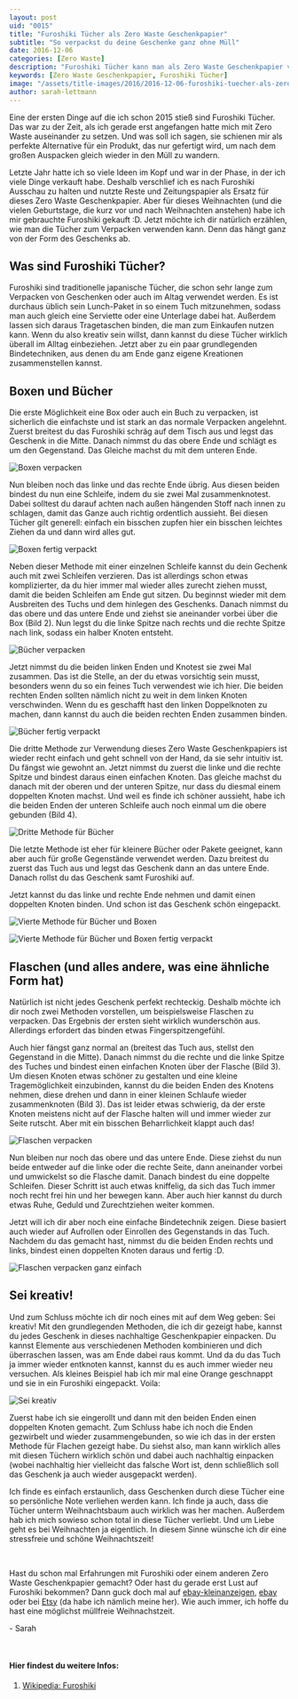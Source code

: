 ```yaml
---
layout: post
uid: "0015"
title: "Furoshiki Tücher als Zero Waste Geschenkpapier"
subtitle: "So verpackst du deine Geschenke ganz ohne Müll"
date: 2016-12-06
categories: [Zero Waste]
description: "Furoshiki Tücher kann man als Zero Waste Geschenkpapier verwenden. Sie sehen wunderschön aus und verleihen den Geschenken eine persönliche Note."
keywords: [Zero Waste Geschenkpapier, Furoshiki Tücher]
image: "/assets/title-images/2016/2016-12-06-furoshiki-tuecher-als-zero-waste-geschenkpapier.jpg"
author: sarah-lettmann
---
```

Eine der ersten Dinge auf die ich schon 2015 stieß sind Furoshiki Tücher. Das war zu der Zeit, als ich gerade erst angefangen hatte mich mit Zero Waste auseinander zu setzen. Und was soll ich sagen, sie schienen mir als perfekte Alternative für ein Produkt, das nur gefertigt wird, um nach dem großen Auspacken gleich wieder in den Müll zu wandern.

Letzte Jahr hatte ich so viele Ideen im Kopf und war in der Phase, in der ich viele Dinge verkauft habe. Deshalb verschlief ich es nach Furoshiki Ausschau zu halten und nutzte Reste und Zeitungspapier als Ersatz für dieses Zero Waste Geschenkpapier. Aber für dieses Weihnachten (und die vielen Geburtstage, die kurz vor und nach Weihnachten anstehen) habe ich mir gebrauchte Furoshiki gekauft :D. Jetzt möchte ich dir natürlich erzählen, wie man die Tücher zum Verpacken verwenden kann. Denn das hängt ganz von der Form des Geschenks ab.

## Was sind Furoshiki Tücher?
Furoshiki sind traditionelle japanische Tücher, die schon sehr lange zum Verpacken von Geschenken oder auch im Altag verwendet werden. Es ist durchaus üblich sein Lunch-Paket in so einem Tuch mitzunehmen, sodass man auch gleich eine Serviette oder eine Unterlage dabei hat. Außerdem lassen sich daraus Tragetaschen binden, die man zum Einkaufen nutzen kann. Wenn du also kreativ sein willst, dann kannst du diese Tücher wirklich überall im Alltag einbeziehen. Jetzt aber zu ein paar grundlegenden Bindetechniken, aus denen du am Ende ganz eigene Kreationen zusammenstellen kannst.

## Boxen und Bücher
Die erste Möglichkeit eine Box oder auch ein Buch zu verpacken, ist sicherlich die einfachste und ist stark an das normale Verpacken angelehnt. Zuerst breitest du das Furoshiki schräg auf dem Tisch aus und legst das Geschenk in die Mitte. Danach nimmst du das obere Ende und schlägt es um den Gegenstand. Das Gleiche machst du mit dem unteren Ende.

![Boxen verpacken](/assets/inpost-images/2016/2016-12-06-furoshiki-boxen-einpacken.jpg "© {{ site.title }}")

Nun bleiben noch das linke und das rechte Ende übrig. Aus diesen beiden bindest du nun eine Schleife, indem du sie zwei Mal zusammenknotest. Dabei solltest du darauf achten nach außen hängenden Stoff nach innen zu schlagen, damit das Ganze auch richtig ordentlich aussieht. Bei diesen Tücher gilt generell: einfach ein bisschen zupfen hier ein bisschen leichtes Ziehen da und dann wird alles gut.

![Boxen fertig verpackt](/assets/inpost-images/2016/2016-12-06-furoshiki-boxen-einpacken-fertig-verpackt.jpg "© {{ site.title }}")

Neben dieser Methode mit einer einzelnen Schleife kannst du dein Gechenk auch mit zwei Schleifen verzieren. Das ist allerdings schon etwas komplizierter, da du hier immer mal wieder alles zurecht ziehen musst, damit die beiden Schleifen am Ende gut sitzen. Du beginnst wieder mit dem Ausbreiten des Tuchs und dem hinlegen des Geschenks. Danach nimmst du das obere und das untere Ende und ziehst sie aneinander vorbei über die Box (Bild 2). Nun legst du die linke Spitze nach rechts und die rechte Spitze nach link, sodass ein halber Knoten entsteht.

![Bücher verpacken](/assets/inpost-images/2016/2016-12-06-furoshiki-buecher-einpacken.jpg "© {{ site.title }}")

Jetzt nimmst du die beiden linken Enden und Knotest sie zwei Mal zusammen. Das ist die Stelle, an der du etwas vorsichtig sein musst, besonders wenn du so ein feines Tuch verwendest wie ich hier. Die beiden rechten Enden sollten nämlich nicht zu weit in dem linken Knoten verschwinden. Wenn du es geschafft hast den linken Doppelknoten zu machen, dann kannst du auch die beiden rechten Enden zusammen binden.

![Bücher fertig verpackt](/assets/inpost-images/2016/2016-12-06-furoshiki-buecher-einpacken-fertig-verpackt.jpg "© {{ site.title }}")

Die dritte Methode zur Verwendung dieses Zero Waste Geschenkpapiers ist wieder recht einfach und geht schnell von der Hand, da sie sehr intuitiv ist. Du fängst wie gewohnt an. Jetzt nimmst du zuerst die linke und die rechte Spitze und bindest daraus einen einfachen Knoten. Das gleiche machst du danach mit der oberen und der unteren Spitze, nur dass du diesmal einem doppelten Knoten machst. Und weil es finde ich schöner aussieht, habe ich die beiden Enden der unteren Schleife auch noch einmal um die obere gebunden (Bild 4).

![Dritte Methode für Bücher](/assets/inpost-images/2016/2016-12-06-furoshiki-methode-drei.jpg "© {{ site.title }}")

Die letzte Methode ist eher für kleinere Bücher oder Pakete geeignet, kann aber auch für große Gegenstände verwendet werden. Dazu breitest du zuerst das Tuch aus und legst das Geschenk dann an das untere Ende. Danach rollst du das Geschenk samt Furoshiki auf.

Jetzt kannst du das linke und rechte Ende nehmen und damit einen doppelten Knoten binden. Und schon ist das Geschenk schön eingepackt.

![Vierte Methode für Bücher und Boxen](/assets/inpost-images/2016/2016-12-06-furoshiki-methode-vier.jpg "© {{ site.title }}")

![Vierte Methode für Bücher und Boxen fertig verpackt](/assets/inpost-images/2016/2016-12-06-furoshiki-methode-vier-fertig-verpackt.jpg "© {{ site.title }}")

## Flaschen (und alles andere, was eine ähnliche Form hat)
Natürlich ist nicht jedes Geschenk perfekt rechteckig. Deshalb möchte ich dir noch zwei Methoden vorstellen, um beispielsweise Flaschen zu verpacken. Das Ergebnis der ersten sieht wirklich wunderschön aus. Allerdings erfordert das binden etwas Fingerspitzengefühl.

Auch hier fängst ganz normal an (breitest das Tuch aus, stellst den Gegenstand in die Mitte). Danach nimmst du die rechte und die linke Spitze des Tuches und bindest einen einfachen Knoten über der Flasche (Bild 3). Um diesen Knoten etwas schöner zu gestalten und eine kleine Tragemöglichkeit einzubinden, kannst du die beiden Enden des Knotens nehmen, diese drehen und dann in einer kleinen Schlaufe wieder zusammenknoten (Bild 3). Das ist leider etwas schwierig, da der erste Knoten meistens nicht auf der Flasche halten will und immer wieder zur Seite rutscht. Aber mit ein bisschen Beharrlichkeit klappt auch das!

![Flaschen verpacken](/assets/inpost-images/2016/2016-12-06-furoshiki-flaschen-verpacken.jpg "© {{ site.title }}")

Nun bleiben nur noch das obere und das untere Ende. Diese ziehst du nun beide entweder auf die linke oder die rechte Seite, dann aneinander vorbei und umwickelst so die Flasche damit. Danach bindest du eine doppelte Schleifen. Dieser Schritt ist auch etwas kniffelig, da sich das Tuch immer noch recht frei hin und her bewegen kann. Aber auch hier kannst du durch etwas Ruhe, Geduld und Zurechtziehen weiter kommen.

Jetzt will ich dir aber noch eine einfache Bindetechnik zeigen. Diese basiert auch wieder auf Aufrollen oder Einrollen des Gegenstands in das Tuch. Nachdem du das gemacht hast, nimmst du die beiden Enden rechts und links, bindest einen doppelten Knoten daraus und fertig :D.

![Flaschen verpacken ganz einfach](/assets/inpost-images/2016/2016-12-06-furoshiki-flaschen-einfach-verpacken.jpg "© {{ site.title }}")

## Sei kreativ!
Und zum Schluss möchte ich dir noch eines mit auf dem Weg geben: Sei kreativ! Mit den grundlegenden Methoden, die ich dir gezeigt habe, kannst du jedes Geschenk in dieses nachhaltige Geschenkpapier einpacken. Du kannst Elemente aus verschiedenen Methoden kombinieren und dich überraschen lassen, was am Ende dabei raus kommt. Und da du das Tuch ja immer wieder entknoten kannst, kannst du es auch immer wieder neu versuchen. Als kleines Beispiel hab ich mir mal eine Orange geschnappt und sie in ein Furoshiki eingepackt. Voila:

![Sei kreativ](/assets/inpost-images/2016/2016-12-06-furoshiki-sei-kreativ.jpg "© {{ site.title }}")

Zuerst habe ich sie eingerollt und dann mit den beiden Enden einen doppelten Knoten gemacht. Zum Schluss habe ich noch die Enden gezwirbelt und wieder zusammengebunden, so wie ich das in der ersten Methode für Flachen gezeigt habe. Du siehst also, man kann wirklich alles mit diesen Tüchern wirklich schön und dabei auch nachhaltig einpacken (wobei nachhaltig hier vielleicht das falsche Wort ist, denn schließlich soll das Geschenk ja auch wieder ausgepackt werden).

Ich finde es einfach erstaunlich, dass Geschenken durch diese Tücher eine so persönliche Note verliehen werden kann. Ich finde ja auch, dass die Tücher unterm Weihnachtsbaum auch wirklich was her machen. Außerdem hab ich mich sowieso schon total in diese Tücher verliebt. Und um Liebe geht es bei Weihnachten ja eigentlich. In diesem Sinne wünsche ich dir eine stressfreie und schöne Weihnachtszeit!

&nbsp;

Hast du schon mal Erfahrungen mit Furoshiki oder einem anderen Zero Waste Geschenkpapier gemacht? Oder hast du gerade erst Lust auf Furoshiki bekommen? Dann guck doch mal auf [ebay-kleinanzeigen](https://www.ebay-kleinanzeigen.de), [ebay](http://www.ebay.de/) oder bei [Etsy](https://www.etsy.com/de/) (da habe ich nämlich meine her). Wie auch immer, ich hoffe du hast eine möglichst müllfreie Weihnachstzeit.

\- Sarah

&nbsp;

#### Hier findest du weitere Infos:
1. [Wikipedia: Furoshiki](https://de.wikipedia.org/wiki/Furoshiki)
